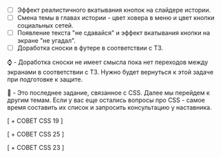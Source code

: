 - [ ] Эффект реалистичного вкатывания кнопок на слайдере истории.
- [ ] Смена темы в главах истории - цвет ховера в меню и цвет кнопки социальных сетей.
- [ ] Появление текста "не сдавайся" и эффект вкатывания кнопки на экране "не угадал".
- [ ] Доработка сноски в футере в соответствии с ТЗ.

:watch: - Доработка сноски не имеет смысла пока нет переходов между экранами в соответствии с ТЗ. Нужно будет вернуться к этой задаче при подготовке к защите.

:large_blue_diamond: - Это последнее задание, связанное с CSS. Далее мы перейдем к другим темам. Если у вас еще остались вопросы про CSS - самое время составить их список и запросить консультацию у наставника.

[ + СОВЕТ CSS 19 ]

[ + СОВЕТ CSS 25 ]

[ + СОВЕТ CSS 23 ]

